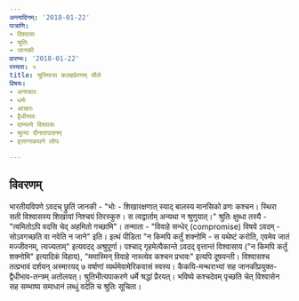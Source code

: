 ```yaml
---
अन्त्यदिनम्: '2018-01-22'
पात्राणि:
- विश्वासः
- श्रुतिः
- जानकी
प्रारम्भः: '2018-01-22'
रस्यता: ५
title: श्रुतिमात्रा कलहप्रेरणम् चौले
विषयः:
- अनाचारः
- धर्मः
- आचारः
- द्वैधीभावः
- दाम्पत्ये विश्वासः
- श्रुत्या दीनतापादनम्
- वृत्तान्तकथने लोपः

---
```


## विवरणम्
भारतीयविपणे ऽवदच् छ्रुतिं जानकी - "भोः - शिखारक्षणात् स्याद् बालस्य मानसिको व्रणः कश्चन। स्थिरा सती विश्वासस्य शिखायां निश्चयं तिरस्कुरु। स त्वद्वार्ताम् अन्यथा न श्रुणुयात्।" श्रुतिः क्षुब्धा तस्यै - "त्वमितोऽपि वदसि चेद् अहमितो गच्छामि"। तन्माता - "विवाहे सन्धेर् (compromise) विषये ऽवदम् - सोऽवगच्छति वा नवेति न जाने" इति। इत्थं पीडिता "न किमपि कर्तुं शक्नोमि - स यथेष्टं करोति, एवमेव जातं मज्जीवनम्, त्यज्यताम्" इत्यवदद् अश्रुपूर्णा। पश्चाद् गृहमेत्यैकान्ते ऽवदद् वृत्तान्तं विश्वासाय ("न किमपि कर्तुं शक्नोमि" इत्यादिकं विहाय), "ममास्मिन् विवाहे नास्त्येव कश्चन प्रभावः" इत्यपि दूषयन्ती। विश्वासश्च तत्प्रभावं दर्शयन् अस्मारयद् ७ वर्षाणां व्यर्थमेवामेरिकवासं स्वस्य। कैकयि-मन्थराभ्यां सह जानकीप्रयुक्त-द्वैधीभाव-तन्त्रम् अतोलयत्। श्रुतिभीत्यपाकरणे धर्मे श्रद्धां प्रैरयत्। भविष्ये कश्चदेवम् पृच्छति चेत् विश्वासेन सह सम्भाष्य समाधानं लब्धुं वदेति च श्रुतिः सूचिता।

